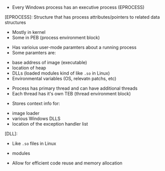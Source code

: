 * Every Windows process has an executive process (EPROCESS)

[EPROCESS]: Structure that has process attributes/pointers to related data structures
  - Mostly in kernel
  - Some in PEB (process environment block)


[PEB]: Process-Environment-Block
 + Has varioius user-mode paramters about a running process
 + Some paramters are:
  - base address of image (executable)
  - location of heap
  - DLLs (loaded modules kind of like `.so` in Linux)
  - Environmental variables (OS, relevatn patchs, etc)

 + Process has primary thread and can have additional threads
 + Each thread has it's own TEB (thread environment block)

[TEB]: Thread-Environment-Block
 + Stores context info for:
  - image loader
  - various Windows DLLS
  - location of the exception handler list

[DLL]:
 + Like `.so` files in Linux
  - modules
 + Allow for efficient code reuse and memory allocation
